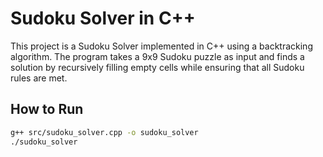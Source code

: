 # Sudoku Solver in C++

This project is a Sudoku Solver implemented in C++ using a backtracking algorithm. The program takes a 9x9 Sudoku puzzle as input and finds a solution by recursively filling empty cells while ensuring that all Sudoku rules are met.

## How to Run

```sh
g++ src/sudoku_solver.cpp -o sudoku_solver
./sudoku_solver
